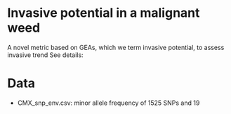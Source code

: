# Invasive potential in a malignant weed
A novel metric based on GEAs, which we term invasive potential, to assess invasive trend
See details:
# Data
- CMX_snp_env.csv: minor allele frequency of 1525 SNPs and 19 
